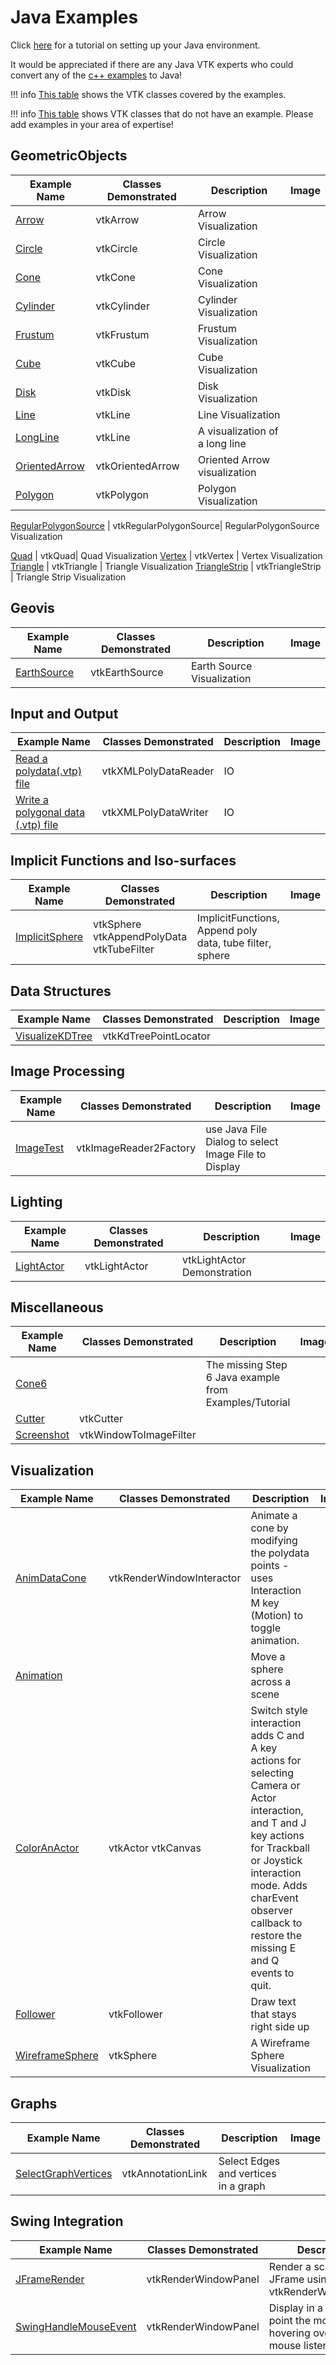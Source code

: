# Java Examples

Click [here](http://www.vtk.org/Wiki/VTK/Tutorials/JavaEnvironmentSetup) for a tutorial on setting up your Java environment.

It would be appreciated if there are any Java VTK experts who could convert any of the [c++ examples](/Cxx) to Java!

!!! info
    [This table](/Coverage/JavaVTKClassesUsed.md) shows the VTK classes covered by the examples.

!!! info
    [This table](/Coverage/JavaVTKClassesNotUsed.md) shows VTK classes that do not have an example. Please add examples in your area of expertise!

## GeometricObjects

| Example Name | Classes Demonstrated | Description | Image |
| -------------- | ---------------------- | ------------- | ------- |
[Arrow](/Java/GeometricObjects/Arrow) | vtkArrow | Arrow Visualization
[Circle](/Java/GeometricObjects/Circle) | vtkCircle |Circle Visualization
[Cone](/Java/GeometricObjects/Cone) | vtkCone | Cone Visualization
[Cylinder](/Java/GeometricObjects/Cylinder) | vtkCylinder | Cylinder Visualization
[Frustum](/Java/GeometricObjects/Frustum) | vtkFrustum | Frustum Visualization
[Cube](/Java/GeometricObjects/Cube) | vtkCube | Cube Visualization
[Disk](/Java/GeometricObjects/Disk) | vtkDisk | Disk Visualization
[Line](/Java/GeometricObjects/Line) | vtkLine | Line Visualization
[LongLine](/Java/GeometricObjects/LongLine) | vtkLine |A visualization of a long line
[OrientedArrow](/Java/GeometricObjects/OrientedArrow) | vtkOrientedArrow |Oriented Arrow visualization 
[Polygon](/Java/GeometricObjects/Polygon) | vtkPolygon | Polygon Visualization

[RegularPolygonSource](/Java/GeometricObjects/RegularPolygonSource) | vtkRegularPolygonSource| RegularPolygonSource Visualization

[Quad](/Java/GeometricObjects/Quad) | vtkQuad| Quad Visualization
[Vertex](/Java/GeometricObjects/Vertex) | vtkVertex | Vertex Visualization
[Triangle](/Java/GeometricObjects/Triangle) | vtkTriangle | Triangle Visualization
[TriangleStrip](/Java/GeometricObjects/TriangleStrip) | vtkTriangleStrip | Triangle Strip Visualization



## Geovis

| Example Name | Classes Demonstrated | Description | Image |
| -------------- | ---------------------- | ------------- | ------- |
[EarthSource](/Java/Geovis/EarthSource) | vtkEarthSource | Earth Source Visualization |


## Input and Output

| Example Name | Classes Demonstrated | Description | Image |
| -------------- | ---------------------- | ------------- | ------- |
[Read a polydata(.vtp) file](/Java/IO/ReadPolyData) | vtkXMLPolyDataReader | IO
[Write a polygonal data (.vtp) file](/Java/IO/WritePolyData) | vtkXMLPolyDataWriter | IO

## Implicit Functions and Iso-surfaces

| Example Name | Classes Demonstrated | Description | Image |
| -------------- | ---------------------- | ------------- | ------- |
[ImplicitSphere](/Java/ImplicitFunctions/ImplicitSphere) | vtkSphere vtkAppendPolyData vtkTubeFilter | ImplicitFunctions, Append poly data, tube filter, sphere

## Data Structures

| Example Name | Classes Demonstrated | Description | Image |
| -------------- | ---------------------- | ------------- | ------- |
[VisualizeKDTree](/Java/DataStructures/VisualizeKDTree) | vtkKdTreePointLocator |

## Image Processing

| Example Name | Classes Demonstrated | Description | Image |
| -------------- | ---------------------- | ------------- | ------- |
[ImageTest](/Java/Imaging/ImageTest) | vtkImageReader2Factory | use Java File Dialog to select Image File to Display

## Lighting

| Example Name | Classes Demonstrated | Description | Image |
| -------------- | ---------------------- | ------------- | ------- |
[LightActor](/Java/Lighting/LightActor) | vtkLightActor| vtkLightActor Demonstration

## Miscellaneous

| Example Name | Classes Demonstrated | Description | Image |
| -------------- | ---------------------- | ------------- | ------- |
[Cone6](/Java/Miscellaneous/Cone6) |  | The missing Step 6 Java example from Examples/Tutorial
[Cutter](/Java/Miscellaneous/Cutter) | vtkCutter |
[Screenshot](/Java/Miscellaneous/Screenshot) | vtkWindowToImageFilter |

## Visualization

| Example Name | Classes Demonstrated | Description | Image |
| -------------- | ---------------------- | ------------- | ------- |
[AnimDataCone](/Java/Visualization/AnimDataCone) | vtkRenderWindowInteractor | Animate a cone by modifying the polydata points - uses Interaction M key (Motion) to toggle animation.
[Animation](/Java/Visualization/Animation) |  | Move a sphere across a scene
[ColorAnActor](/Java/Visualization/ColorAnActor) | vtkActor vtkCanvas | Switch style interaction adds C and A key actions for selecting Camera or Actor interaction, and T and J key actions for Trackball or Joystick interaction mode. Adds charEvent observer callback to restore the missing E and Q events to quit.
[Follower](/Java/Visualization/Follower) | vtkFollower | Draw text that stays right side up 
[WireframeSphere](/Java/Visualization/WireframeSphere) | vtkSphere | A Wireframe Sphere Visualization 

## Graphs

| Example Name | Classes Demonstrated | Description | Image |
| -------------- | ---------------------- | ------------- | ------- |
[SelectGraphVertices](/Java/Graphs/SelectGraphVertices) | vtkAnnotationLink | Select Edges and vertices in a graph

## Swing Integration

| Example Name | Classes Demonstrated | Description | Image |
| -------------- | ---------------------- | ------------- | ------- |
[JFrameRender](/Java/SwingIntegration/JFrameRenderer) | vtkRenderWindowPanel | Render a scene in a JFrame using a vtkRenderWindowPanel
[SwingHandleMouseEvent](/Java/SwingIntegration/SwingHandleMouseEvent) | vtkRenderWindowPanel | Display in a JLabel the point the mouse is hovering over using a mouse listener
